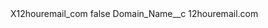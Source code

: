<?xml version="1.0" encoding="UTF-8"?>
<CustomMetadata xmlns="http://soap.sforce.com/2006/04/metadata" xmlns:xsi="http://www.w3.org/2001/XMLSchema-instance" xmlns:xsd="http://www.w3.org/2001/XMLSchema">
    <label>X12houremail_com</label>
    <protected>false</protected>
    <values>
        <field>Domain_Name__c</field>
        <value xsi:type="xsd:string">12houremail.com</value>
    </values>
</CustomMetadata>
